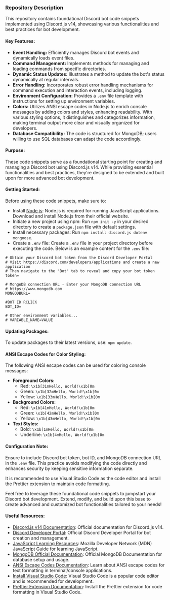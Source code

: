 ### Repository Description

This repository contains foundational Discord bot code snippets implemented using Discord.js v14, showcasing various functionalities and best practices for bot development.

#### Key Features:

- **Event Handling:** Efficiently manages Discord bot events and dynamically loads event files.
- **Command Management:** Implements methods for managing and loading commands from specific directories.
- **Dynamic Status Updates:** Illustrates a method to update the bot's status dynamically at regular intervals.
- **Error Handling:** Incorporates robust error handling mechanisms for command execution and interaction events, including logging.
- **Environment Configuration:** Provides a `.env` file template with instructions for setting up environment variables.
- **Colors:** Utilizes ANSI escape codes in Node.js to enrich console messages by adding colors and styles, enhancing readability. With various styling options, it distinguishes and categorizes information, making terminal output more clear and visually organized for developers.
- **Database Compatibility:** The code is structured for MongoDB; users willing to use SQL databases can adapt the code accordingly.

#### Purpose:

These code snippets serve as a foundational starting point for creating and managing a Discord bot using Discord.js v14. While providing essential functionalities and best practices, they're designed to be extended and built upon for more advanced bot development.

#### Getting Started:

Before using these code snippets, make sure to:

- Install [Node.js](https://nodejs.org/): Node.js is required for running JavaScript applications. Download and install Node.js from their official website.
- Initiate a new project using npm: Run `npm init -y` in your desired directory to create a `package.json` file with default settings.
- Install necessary packages: Run `npm install discord.js dotenv mongoose`.
- Create a `.env` file: Create a `.env` file in your project directory before executing the code. Below is an example content for the `.env` file:

```
# Obtain your Discord bot token from the Discord Developer Portal
# Visit https://discord.com/developers/applications and create a new application
# Then navigate to the "Bot" tab to reveal and copy your bot token
token=

# MongoDB connection URL - Enter your MongoDB connection URL
# https://www.mongodb.com
MONGODBURL=

#BOT ID RCLICK
BOT_ID=

# Other environment variables...
# VARIABLE_NAME=VALUE
```


#### Updating Packages:

To update packages to their latest versions, use: `npm update`.

#### ANSI Escape Codes for Color Styling:

The following ANSI escape codes can be used for coloring console messages:

- **Foreground Colors:** 
  - Red: `\x1b[31mHello, World!\x1b[0m`
  - Green: `\x1b[32mHello, World!\x1b[0m`
  - Yellow: `\x1b[33mHello, World!\x1b[0m`
- **Background Colors:** 
  - Red: `\x1b[41mHello, World!\x1b[0m`
  - Green: `\x1b[42mHello, World!\x1b[0m`
  - Yellow: `\x1b[43mHello, World!\x1b[0m`
- **Text Styles:** 
  - Bold: `\x1b[1mHello, World!\x1b[0m`
  - Underline: `\x1b[4mHello, World!\x1b[0m`

#### Configuration Note:

Ensure to include Discord bot token, bot ID, and MongoDB connection URL in the `.env` file. This practice avoids modifying the code directly and enhances security by keeping sensitive information separate.

It is recommended to use Visual Studio Code as the code editor and install the Prettier extension to maintain code formatting.

Feel free to leverage these foundational code snippets to jumpstart your Discord bot development. Extend, modify, and build upon this base to create advanced and customized bot functionalities tailored to your needs!

#### Useful Resources:

- [Discord.js v14 Documentation](https://discord.js.org/#/docs/main/v14/general/welcome): Official documentation for Discord.js v14.
- [Discord Developer Portal](https://discord.com/developers/docs/intro): Official Discord Developer Portal for bot creation and management.
- [JavaScript Learning Resources](https://developer.mozilla.org/en-US/docs/Web/JavaScript/Guide): Mozilla Developer Network (MDN) JavaScript Guide for learning JavaScript.
- [MongoDB Official Documentation](https://docs.mongodb.com/): Official MongoDB Documentation for database setup and usage.
- [ANSI Escape Codes Documentation](https://en.wikipedia.org/wiki/ANSI_escape_code): Learn about ANSI escape codes for text formatting in terminal/console applications.
- [Install Visual Studio Code](https://code.visualstudio.com/): Visual Studio Code is a popular code editor and is recommended for development.
- [Prettier Extension Documentation](https://marketplace.visualstudio.com/items?itemName=esbenp.prettier-vscode): Install the Prettier extension for code formatting in Visual Studio Code.
